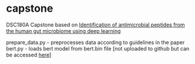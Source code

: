 # capstone
DSC180A Capstone based on [Identification of antimicrobial peptides from the human gut microbiome using deep learning](https://www.nature.com/articles/s41587-022-01226-0)

prepare_data.py - preprocesses data according to guidelines in the paper
bert.py - loads bert model from bert.bin file [not uploaded to github but can be accessed [here](https://www.dropbox.com/sh/o58xdznyi6ulyc6/AABLckEnxP54j2X7BrGybhyea?dl=0)]
